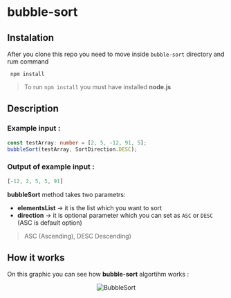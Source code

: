 # bubble-sort

## Instalation
After you clone this repo you need to move inside ```bubble-sort``` directory and rum command

``` npm install```

> To run ```npm install``` you must have installed **node.js**

## Description

### Example input :
```typescript
const testArray: number = [2, 5, -12, 91, 5];
bubbleSort(testArray, SortDirection.DESC);
```
### Output of example input :
```typescript
[-12, 2, 5, 5, 91]
```

**bubbleSort** method takes two parametrs:

 - **elementsList** -> it is the list which you want to sort
 - **direction** -> it is optional parameter which you can set as ```ASC``` or ```DESC``` (ASC is default option)

 > ASC (Ascending), DESC Descending)

## How it works
On this graphic you can see how **bubble-sort** algortihm works :
<p align="center">
  <img src="https://i.stack.imgur.com/lqv5Q.jpg=true" alt="BubbleSort"/>
</p>
